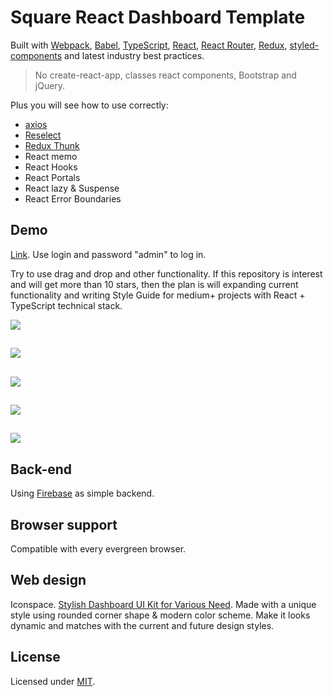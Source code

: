 # Square React Dashboard Template

Built with [Webpack](https://webpack.js.org/), [Babel](https://babeljs.io/), [TypeScript](https://www.typescriptlang.org/), [React](https://reactjs.org/), [React Router](https://reacttraining.com/react-router/web/guides/quick-start), [Redux](https://redux.js.org/), [styled-components](https://www.styled-components.com/) and latest industry best practices.

> No create-react-app, classes react components, Bootstrap and jQuery.

Plus you will see how to use correctly:

- [axios](https://github.com/axios/axios)
- [Reselect](https://github.com/reduxjs/reselect)
- [Redux Thunk](https://github.com/reduxjs/redux-thunk)
- React memo
- React Hooks
- React Portals
- React lazy & Suspense
- React Error Boundaries

## Demo

[Link](https://heysafronov.github.io/square-react-dashboard/dist/#/login). Use login and password "admin" to log in.

Try to use drag and drop and other functionality. If this repository is interest and will get more than 10 stars, then the plan is will expanding current functionality and writing Style Guide for medium+ projects with React + TypeScript technical stack.

<img src="https://raw.githubusercontent.com/heysafronov/square-react-dashboard/master/src/assets/images/github/1.png?token=AH7OSB5PYK3KP7EJQ5UZIWS57NC7C">

##

<img src="https://raw.githubusercontent.com/heysafronov/square-react-dashboard/master/src/assets/images/github/2.png?token=AH7OSB5IMVKZRKF4IGWPYGC57NE6W">

##

<img src="https://raw.githubusercontent.com/heysafronov/square-react-dashboard/master/src/assets/images/github/3.png?token=AH7OSB62OXLUV4MUGGZNIES57NFBM">

##

<img src="https://raw.githubusercontent.com/heysafronov/square-react-dashboard/master/src/assets/images/github/4.png?token=AH7OSBY673H43LTKHI6BCC257NFHS">

##

<img src="https://raw.githubusercontent.com/heysafronov/square-react-dashboard/master/src/assets/images/github/5.png">

## Back-end

Using [Firebase](https://firebase.google.com/) as simple backend.

## Browser support

Compatible with every evergreen browser.

## Web design

Iconspace. [Stylish Dashboard UI Kit for Various Need](https://iconspace.co/product/square-dashboard-ui-kit/). Made with a unique style using rounded corner shape & modern color scheme. Make it looks dynamic and matches with the current and future design styles.

## License

Licensed under [MIT](https://github.com/heysafronov/square-react-dashboard/blob/master/LICENSE).
